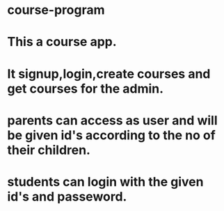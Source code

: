# course-program
# This a course app.
# It signup,login,create courses and get courses for the admin.
# parents can access as user and will be given id's according to the no of their children.
# students can login with the given id's and passeword.
